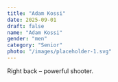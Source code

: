 ```yaml
---
title: "Adam Kossi"
date: 2025-09-01
draft: false
name: "Adam Kossi"
gender: "men"
category: "Senior"
photo: "/images/placeholder-1.svg"
---
```


Right back – powerful shooter.
